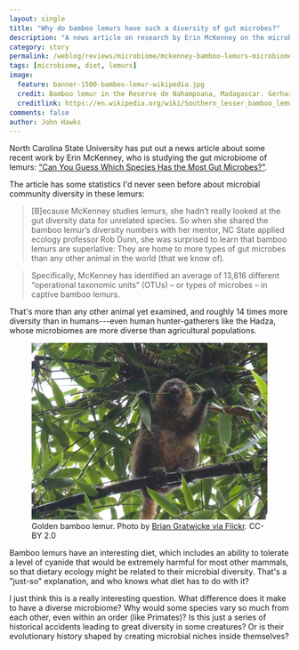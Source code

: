 ```yaml
---
layout: single
title: "Why do bamboo lemurs have such a diversity of gut microbes?"
description: "A news article on research by Erin McKenney on the microbiome of these interesting primates."
category: story
permalink: /weblog/reviews/microbiome/mckenney-bamboo-lemurs-microbiome-2018.html
tags: [microbiome, diet, lemurs]
image:
  feature: banner-1500-bamboo-lemur-wikipedia.jpg
  credit: Bamboo lemur in the Reserve de Nahampoana, Madagascar. Gerhard Mauracher.
  creditlink: https://en.wikipedia.org/wiki/Southern_lesser_bamboo_lemur#/media/File:Southern_lesser_bamboo_lemur,_Südliche_Bambuslemur,_Detail.jpg
comments: false
author: John Hawks
---
```


North Carolina State University has put out a news article about some recent work by Erin McKenney, who is studying the gut microbiome of lemurs: <a href="https://news.ncsu.edu/2018/01/the-most-gut-microbes-2018/">"Can You Guess Which Species Has the Most Gut Microbes?"</a>.

The article has some statistics I'd never seen before about microbial community diversity in these lemurs:

<blockquote>[B]ecause McKenney studies lemurs, she hadn’t really looked at the gut diversity data for unrelated species. So when she shared the bamboo lemur’s diversity numbers with her mentor, NC State applied ecology professor Rob Dunn, she was surprised to learn that bamboo lemurs are superlative: They are home to more types of gut microbes than any other animal in the world (that we know of).</blockquote>

<blockquote>Specifically, McKenney has identified an average of 13,816 different “operational taxonomic units” (OTUs) – or types of microbes – in captive bamboo lemurs.</blockquote>

That's more than any other animal yet examined, and roughly 14 times more diversity than in humans---even human hunter-gatherers like the Hadza, whose microbiomes are more diverse than agricultural populations.

<figure>
<img src="/images/bamboo-lemur-gratwicke-15881773866_3d11c74700_o.jpg" alt="Bamboo lemur" />
<figcaption>Golden bamboo lemur. Photo by <a href="https://www.flickr.com/photos/briangratwicke/15881773866">Brian Gratwicke via Flickr</a>. CC-BY 2.0</figcaption>
</figure>

Bamboo lemurs have an interesting diet, which includes an ability to tolerate a level of cyanide that would be extremely harmful for most other mammals, so that dietary ecology might be related to their microbial diversity. That's a "just-so" explanation, and who knows what diet has to do with it?

I just think this is a really interesting question. What difference does it make to have a diverse microbiome? Why would some species vary so much from each other, even within an order (like Primates)? Is this just a series of historical accidents leading to great diversity in some creatures? Or is their evolutionary history shaped by creating microbial niches inside themselves?


